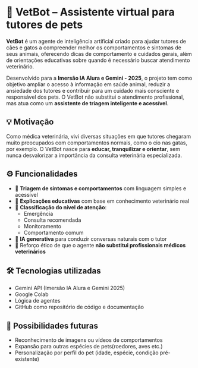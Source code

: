 # 🐾 VetBot – Assistente virtual para tutores de pets

**VetBot** é um agente de inteligência artificial criado para ajudar tutores de cães e gatos a compreender melhor os comportamentos e sintomas de seus animais, oferecendo dicas de comportamento e cuidados gerais, além de orientações educativas sobre quando é necessário buscar atendimento veterinário.

Desenvolvido para a **Imersão IA Alura e Gemini - 2025**, o projeto tem como objetivo ampliar o acesso à informação em saúde animal, reduzir a ansiedade dos tutores e contribuir para um cuidado mais consciente e responsável dos pets. O VetBot não substitui o atendimento profissional, mas atua como um **assistente de triagem inteligente e acessível**.

## 💡 Motivação

Como médica veterinária, vivi diversas situações em que tutores chegaram muito preocupados com comportamentos normais, como o cio nas gatas, por exemplo. O VetBot nasce para **educar, tranquilizar e orientar**, sem nunca desvalorizar a importância da consulta veterinária especializada.

## ⚙️ Funcionalidades

- 🧭 **Triagem de sintomas e comportamentos** com linguagem simples e acessível  
- 📘 **Explicações educativas** com base em conhecimento veterinário real  
- 🚦 **Classificação do nível de atenção**:  
  - Emergência  
  - Consulta recomendada  
  - Monitoramento  
  - Comportamento comum  
- 🤖 **IA generativa** para conduzir conversas naturais com o tutor  
- 🔐 Reforço ético de que o agente **não substitui profissionais médicos veterinários**

## 🛠️ Tecnologias utilizadas

- Gemini API (Imersão IA Alura e Gemini 2025)
- Google Colab
- Lógica de agentes
- GitHub como repositório de código e documentação

## 🌱 Possibilidades futuras

- Reconhecimento de imagens ou vídeos de comportamentos  
- Expansão para outras espécies de pets(roedores, aves etc.)  
- Personalização por perfil do pet (idade, espécie, condição pré-existente)
